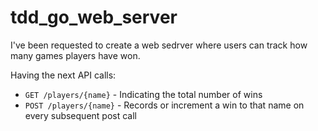 # tdd_go_web_server
I've been requested to create a web sedrver where users can track how many games players have won.

Having the next API calls:
* `GET /players/{name}` - Indicating the total number of wins
* `POST /players/{name}` - Records or increment a win to that name on every subsequent post call
